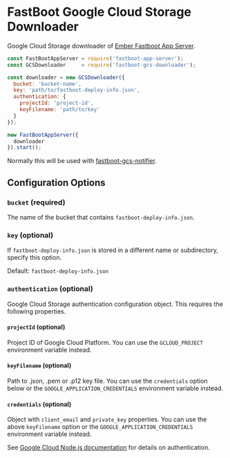 # FastBoot Google Cloud Storage Downloader

Google Cloud Storage downloader of [Ember Fastboot App Server](https://github.com/ember-fastboot/fastboot-app-server).

``` js
const FastBootAppServer = require('fastboot-app-server');
const GCSDownloader     = require('fastboot-gcs-downloader');

const downloader = new GCSDownloader({
  bucket: 'bucket-name',
  key: 'path/to/fastboot-deploy-info.json',
  authentication: {
    projectId: 'project-id',
    keyFilename: 'path/to/key'
  }
});

new FastBootAppServer({
  downloader
}).start();
```

Normally this will be used with [fastboot-gcs-notifier](https://github.com/ursm/fastboot-gcs-notifier).

## Configuration Options

### `bucket` (required)

The name of the bucket that contains `fastboot-deploy-info.json`.

### `key` (optional)

If `fastboot-deploy-info.json` is stored in a different name or subdirectory, specify this option.

Default: `fastboot-deploy-info.json`

### `authentication` (optional)

Google Cloud Storage authentication configuration object. This requires the following properties.

#### `projectId` (optional)

Project ID of Google Cloud Platform. You can use the `GCLOUD_PROJECT` environment variable instead.

#### `keyFilename` (optional)

Path to .json, .pem or .p12 key file. You can use the `credentials` option below or the `GOOGLE_APPLICATION_CREDENTIALS` environment variable instead.

#### `credentials` (optional)

Object with `client_email` and `private_key` properties. You can use the above `keyFilename` option or the `GOOGLE_APPLICATION_CREDENTIALS` environment variable instead.

See [Google Cloud Node.js documentation](https://googlecloudplatform.github.io/google-cloud-node/#/docs/google-cloud/guides/authentication) for details on authentication.
